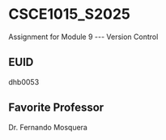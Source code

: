 # CSCE1015_S2025

Assignment for Module 9 --- Version Control

## EUID
dhb0053
## Favorite Professor
Dr. Fernando Mosquera
